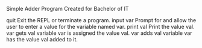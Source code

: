 Simple Adder Program Created for Bachelor of IT

quit	Exit the REPL or terminate a program.
input var	Prompt for and allow the user to enter a value for the variable named var.
print val	Print the value val.
var gets val	variable var is assigned the value val.
var adds val	variable var has the value val added to it.
